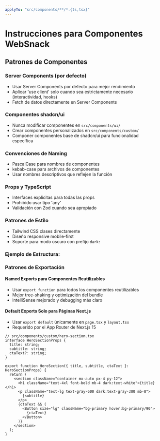 ```yaml
---
applyTo: "src/components/**/*.{ts,tsx}"
---
```


# Instrucciones para Componentes WebSnack

## Patrones de Componentes

### Server Components (por defecto)

- Usar Server Components por defecto para mejor rendimiento
- Aplicar 'use client' solo cuando sea estrictamente necesario (interactividad, hooks)
- Fetch de datos directamente en Server Components

### Componentes shadcn/ui

- Nunca modificar componentes en `src/components/ui/`
- Crear componentes personalizados en `src/components/custom/`
- Componer componentes base de shadcn/ui para funcionalidad específica

### Convenciones de Naming

- PascalCase para nombres de componentes
- kebab-case para archivos de componentes
- Usar nombres descriptivos que reflejen la función

### Props y TypeScript

- Interfaces explícitas para todas las props
- Prohibido usar tipo 'any'
- Validación con Zod cuando sea apropiado

### Patrones de Estilo

- Tailwind CSS clases directamente
- Diseño responsive mobile-first
- Soporte para modo oscuro con prefijo `dark:`

### Ejemplo de Estructura:

### Patrones de Exportación

#### **Named Exports para Componentes Reutilizables**

- Usar `export function` para todos los componentes reutilizables
- Mejor tree-shaking y optimización del bundle
- IntelliSense mejorado y debugging más claro

#### **Default Exports Solo para Páginas Next.js**

- Usar `export default` únicamente en `page.tsx` y `layout.tsx`
- Requerido por el App Router de Next.js 15

```tsx
// src/components/custom/hero-section.tsx
interface HeroSectionProps {
  title: string;
  subtitle: string;
  ctaText?: string;
}

export function HeroSection({ title, subtitle, ctaText }: HeroSectionProps) {
  return (
    <section className="container mx-auto px-4 py-12">
      <h1 className="text-4xl font-bold mb-4 dark:text-white">{title}</h1>
      <p className="text-lg text-gray-600 dark:text-gray-300 mb-8">
        {subtitle}
      </p>
      {ctaText && (
        <Button size="lg" className="bg-primary hover:bg-primary/90">
          {ctaText}
        </Button>
      )}
    </section>
  );
}
```
